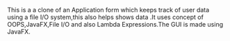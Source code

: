This is a a clone of an Application form which keeps track of user data using a file I/O system,this also helps shows data .It uses concept of OOPS,JavaFX,File I/O and also Lambda Expressions.The GUI is made using JavaFX.
